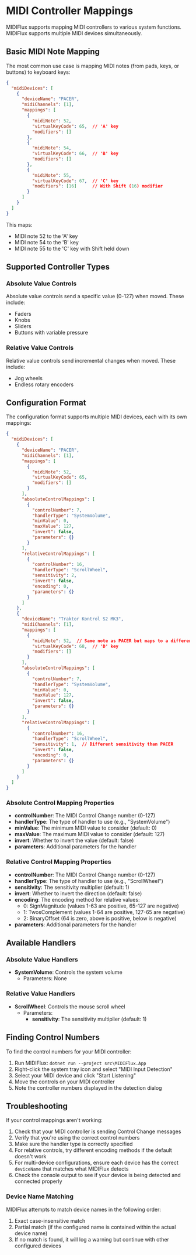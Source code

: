 # MIDI Controller Mappings

MIDIFlux supports mapping MIDI controllers to various system functions. MIDIFlux supports multiple MIDI devices simultaneously.

## Basic MIDI Note Mapping

The most common use case is mapping MIDI notes (from pads, keys, or buttons) to keyboard keys:

```json
{
  "midiDevices": [
    {
      "deviceName": "PACER",
      "midiChannels": [1],
      "mappings": [
        {
          "midiNote": 52,
          "virtualKeyCode": 65,  // 'A' key
          "modifiers": []
        },
        {
          "midiNote": 54,
          "virtualKeyCode": 66,  // 'B' key
          "modifiers": []
        },
        {
          "midiNote": 55,
          "virtualKeyCode": 67,  // 'C' key
          "modifiers": [16]      // With Shift (16) modifier
        }
      ]
    }
  ]
}
```

This maps:
- MIDI note 52 to the 'A' key
- MIDI note 54 to the 'B' key
- MIDI note 55 to the 'C' key with Shift held down

## Supported Controller Types

### Absolute Value Controls

Absolute value controls send a specific value (0-127) when moved. These include:

- Faders
- Knobs
- Sliders
- Buttons with variable pressure

### Relative Value Controls

Relative value controls send incremental changes when moved. These include:

- Jog wheels
- Endless rotary encoders

## Configuration Format

The configuration format supports multiple MIDI devices, each with its own mappings:

```json
{
  "midiDevices": [
    {
      "deviceName": "PACER",
      "midiChannels": [1],
      "mappings": [
        {
          "midiNote": 52,
          "virtualKeyCode": 65,
          "modifiers": []
        }
      ],
      "absoluteControlMappings": [
        {
          "controlNumber": 7,
          "handlerType": "SystemVolume",
          "minValue": 0,
          "maxValue": 127,
          "invert": false,
          "parameters": {}
        }
      ],
      "relativeControlMappings": [
        {
          "controlNumber": 16,
          "handlerType": "ScrollWheel",
          "sensitivity": 2,
          "invert": false,
          "encoding": 0,
          "parameters": {}
        }
      ]
    },
    {
      "deviceName": "Traktor Kontrol S2 MK3",
      "midiChannels": [1],
      "mappings": [
        {
          "midiNote": 52,  // Same note as PACER but maps to a different key
          "virtualKeyCode": 68,  // 'D' key
          "modifiers": []
        }
      ],
      "absoluteControlMappings": [
        {
          "controlNumber": 7,
          "handlerType": "SystemVolume",
          "minValue": 0,
          "maxValue": 127,
          "invert": false,
          "parameters": {}
        }
      ],
      "relativeControlMappings": [
        {
          "controlNumber": 16,
          "handlerType": "ScrollWheel",
          "sensitivity": 1,  // Different sensitivity than PACER
          "invert": false,
          "encoding": 0,
          "parameters": {}
        }
      ]
    }
  ]
}
```

### Absolute Control Mapping Properties

- **controlNumber**: The MIDI Control Change number (0-127)
- **handlerType**: The type of handler to use (e.g., "SystemVolume")
- **minValue**: The minimum MIDI value to consider (default: 0)
- **maxValue**: The maximum MIDI value to consider (default: 127)
- **invert**: Whether to invert the value (default: false)
- **parameters**: Additional parameters for the handler

### Relative Control Mapping Properties

- **controlNumber**: The MIDI Control Change number (0-127)
- **handlerType**: The type of handler to use (e.g., "ScrollWheel")
- **sensitivity**: The sensitivity multiplier (default: 1)
- **invert**: Whether to invert the direction (default: false)
- **encoding**: The encoding method for relative values:
  - 0: SignMagnitude (values 1-63 are positive, 65-127 are negative)
  - 1: TwosComplement (values 1-64 are positive, 127-65 are negative)
  - 2: BinaryOffset (64 is zero, above is positive, below is negative)
- **parameters**: Additional parameters for the handler

## Available Handlers

### Absolute Value Handlers

- **SystemVolume**: Controls the system volume
  - Parameters: None

### Relative Value Handlers

- **ScrollWheel**: Controls the mouse scroll wheel
  - Parameters:
    - **sensitivity**: The sensitivity multiplier (default: 1)

## Finding Control Numbers

To find the control numbers for your MIDI controller:

1. Run MIDIFlux: `dotnet run --project src\MIDIFlux.App`
2. Right-click the system tray icon and select "MIDI Input Detection"
3. Select your MIDI device and click "Start Listening"
4. Move the controls on your MIDI controller
5. Note the controller numbers displayed in the detection dialog

## Troubleshooting

If your control mappings aren't working:

1. Check that your MIDI controller is sending Control Change messages
2. Verify that you're using the correct control numbers
3. Make sure the handler type is correctly specified
4. For relative controls, try different encoding methods if the default doesn't work
5. For multi-device configurations, ensure each device has the correct `deviceName` that matches what MIDIFlux detects
6. Check the console output to see if your device is being detected and connected properly

### Device Name Matching

MIDIFlux attempts to match device names in the following order:
1. Exact case-insensitive match
2. Partial match (if the configured name is contained within the actual device name)
3. If no match is found, it will log a warning but continue with other configured devices

